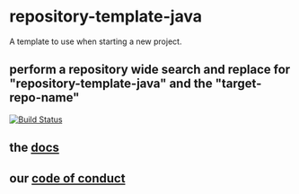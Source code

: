 # repository-template-java
A template to use when starting a new project.

## perform a repository wide search and replace for "repository-template-java" and the "target-repo-name"

[![Build Status](https://travis-ci.org/baloise/repository-template-java.svg?branch=master)](https://travis-ci.org/baloise/repository-template-java)

## the [docs](docs/index.md)

## our [code of conduct](https://baloise.github.io/open-source/docs/md/guides/governance.html#code-of-conduct)
